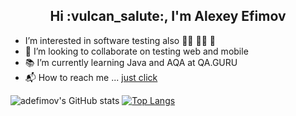 <h2 align='center'> Hi :vulcan_salute:, I'm Alexey Efimov</h2>

-  I’m interested in software testing
also :swimming_man: :biking_man: :running:
- 👀 I’m looking to collaborate on testing web and mobile 
- :books: I’m currently learning Java and AQA at QA.GURU
- :mailbox_with_mail: How to reach me ... [just click](https://www.linkedin.com/in/efimovalexey/)

<!---
adefimov/adefimov is a ✨ special ✨ repository because its `README.md` (this file) appears on your GitHub profile.
You can click the Preview link to take a look at your changes.
--->

![adefimov's GitHub stats](https://github-readme-stats.vercel.app/api?username=adefimov&show_icons=true&theme=vue) [![Top Langs](https://github-readme-stats.vercel.app/api/top-langs/?username=adefimov&layout=compact&exclude_repo=github-readme-stats,adefimov.github.io)](https://github.com/adefimov/github-readme-stats)

